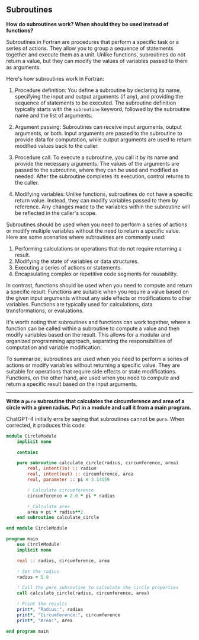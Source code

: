## Subroutines

**How do subroutines work? When should they be used instead of functions?**

Subroutines in Fortran are procedures that perform a specific task or a series of actions. They allow you to group a sequence of statements together and execute them as a unit. Unlike functions, subroutines do not return a value, but they can modify the values of variables passed to them as arguments.

Here's how subroutines work in Fortran:

1. Procedure definition: You define a subroutine by declaring its name, specifying the input and output arguments (if any), and providing the sequence of statements to be executed. The subroutine definition typically starts with the `subroutine` keyword, followed by the subroutine name and the list of arguments.

2. Argument passing: Subroutines can receive input arguments, output arguments, or both. Input arguments are passed to the subroutine to provide data for computation, while output arguments are used to return modified values back to the caller.

3. Procedure call: To execute a subroutine, you call it by its name and provide the necessary arguments. The values of the arguments are passed to the subroutine, where they can be used and modified as needed. After the subroutine completes its execution, control returns to the caller.

4. Modifying variables: Unlike functions, subroutines do not have a specific return value. Instead, they can modify variables passed to them by reference. Any changes made to the variables within the subroutine will be reflected in the caller's scope.

Subroutines should be used when you need to perform a series of actions or modify multiple variables without the need to return a specific value. Here are some scenarios where subroutines are commonly used:

1. Performing calculations or operations that do not require returning a result.
2. Modifying the state of variables or data structures.
3. Executing a series of actions or statements.
4. Encapsulating complex or repetitive code segments for reusability.

In contrast, functions should be used when you need to compute and return a specific result. Functions are suitable when you require a value based on the given input arguments without any side effects or modifications to other variables. Functions are typically used for calculations, data transformations, or evaluations.

It's worth noting that subroutines and functions can work together, where a function can be called within a subroutine to compute a value and then modify variables based on the result. This allows for a modular and organized programming approach, separating the responsibilities of computation and variable modification.

To summarize, subroutines are used when you need to perform a series of actions or modify variables without returning a specific value. They are suitable for operations that require side effects or state modifications. Functions, on the other hand, are used when you need to compute and return a specific result based on the input arguments.

---
**Write a `pure` subroutine that calculates the circumference and area of a circle with a given radius. Put in a module and call it from a main program.**

ChatGPT-4 initially errs by saying that subroutines cannot be `pure`. When corrected, it produces this code:

```fortran
module CircleModule
    implicit none

    contains

    pure subroutine calculate_circle(radius, circumference, area)
        real, intent(in) :: radius
        real, intent(out) :: circumference, area
        real, parameter :: pi = 3.14159

        ! Calculate circumference
        circumference = 2.0 * pi * radius

        ! Calculate area
        area = pi * radius**2
    end subroutine calculate_circle

end module CircleModule

program main
    use CircleModule
    implicit none

    real :: radius, circumference, area

    ! Set the radius
    radius = 5.0

    ! Call the pure subroutine to calculate the circle properties
    call calculate_circle(radius, circumference, area)

    ! Print the results
    print*, "Radius:", radius
    print*, "Circumference:", circumference
    print*, "Area:", area

end program main
```
